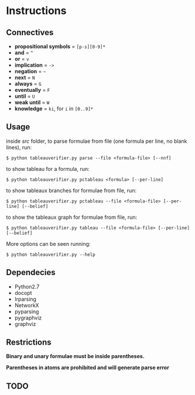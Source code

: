 Instructions
=====

Connectives
-----------

- **propositional symbols** = `[p-s][0-9]*`
- **and** = `^`
- **or** = `v`
- **implication** = `->`
- **negation** = `~`
- **next** = `N`
- **always** = `G`
- **eventually** = `F`
- **until** = `U`
- **weak until** = `W`
- **knowledge** = `ki`, for `i` in `[0..9]*`


Usage
-----

inside *src* folder, to parse formulae from file (one formula per line, no blank lines), run:

`$ python tableauverifier.py parse --file <formula-file> [--nnf]`

to show tableau for a formula, run: 

`$ python tableauverifier.py pctableau <formula> [--per-line]`

to show tableaux branches for formulae from file, run: 

`$ python tableauverifier.py pctableau --file <formula-file> [--per-line] [--belief]`

to show the tableaux graph for formulae from file, run: 

`$ python tableauverifier.py tableau --file <formula-file> [--per-line] [--belief]`

More options can be seen running:

`$ python tableauverifier.py --help`

Dependecies
--------------

- Python2.7
- docopt
- lrparsing
- NetworkX
- pyparsing
- pygraphviz
- graphviz

Restrictions
------------

**Binary and unary formulae must be inside parentheses.**

**Parentheses in atoms are prohibited and will generate parse error**

TODO
-------
